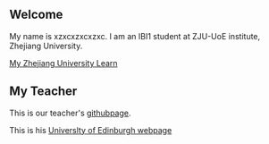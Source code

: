 ## Welcome 

My name is xzxcxzxcxzxc. 
I am an IBI1 student at ZJU-UoE institute, Zhejiang University.

[My Zhejiang University Learn](https://learn.intl.zju.edu.cn) 

## My Teacher

This is our teacher's [githubpage](https://r0bah0lic.github.io/).

This is his [Universlty of Edinburgh webpage](https://www.ed.ac.uk/profile/robert-young)



